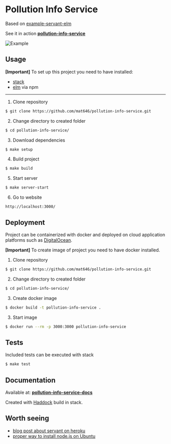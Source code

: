 # Pollution Info Service

Based on [example-servant-elm](https://github.com/haskell-servant/example-servant-elm)

See it in action [**pollution-info-service**](http://178.62.236.241:3000/)

![Example](https://image.ibb.co/nsxNGH/Screenshot_2018_2_7_Main.png)

## Usage

**[Important]** 
To set up this project you need to have installed:

* [stack](https://docs.haskellstack.org/en/stable/README/)
* [elm](https://www.npmjs.com/package/elm) via npm

---

1. Clone repository
```bash
$ git clone https://github.com/mat646/pollution-info-service.git
```

2. Change directory to created folder
```bash
$ cd pollution-info-service/
```

3. Download dependencies
```bash
$ make setup
```

4. Build project
```bash
$ make build
```

5. Start server
```bash
$ make server-start
```

6. Go to website
```
http://localhost:3000/
```

## Deployment

Project can be containerized with docker and deployed on cloud application platforms such as [DigitalOcean](https://www.digitalocean.com/).

**[Important]** 
To create image of project you need to have docker installed.

1. Clone repository
```bash
$ git clone https://github.com/mat646/pollution-info-service.git
```

2. Change directory to created folder
```bash
$ cd pollution-info-service/
```

3. Create docker image
```bash
$ docker build -t pollution-info-service .
```

3. Start image
```bash
$ docker run --rm -p 3000:3000 pollution-info-service
```

## Tests

Included tests can be executed with stack
```bash
$ make test
```

## Documentation

Available at: [**pollution-info-service-docs**](https://mat646.github.io/pollution-info-service-docs/)

Created with [Haddock](https://www.haskell.org/haddock/) build in stack.

## Worth seeing

* [blog post about servant on heroku](https://arow.info/blog/posts/2017-03-30-servant-on-heroku#fnref2)
* [proper way to install node.js on Ubuntu](https://www.digitalocean.com/community/tutorials/how-to-install-node-js-on-ubuntu-16-04)
